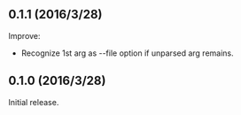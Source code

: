 ## 0.1.1 (2016/3/28)

Improve:

- Recognize 1st arg as --file option if unparsed arg remains.

## 0.1.0 (2016/3/28)

Initial release.
